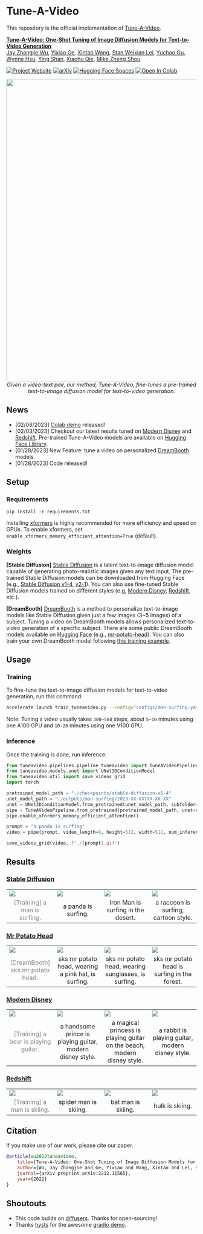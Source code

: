 # Tune-A-Video

This repository is the official implementation of [Tune-A-Video](https://arxiv.org/abs/2212.11565).

**[Tune-A-Video: One-Shot Tuning of Image Diffusion Models for Text-to-Video Generation](https://arxiv.org/abs/2212.11565)**
<br/>
[Jay Zhangjie Wu](https://zhangjiewu.github.io/), 
[Yixiao Ge](https://geyixiao.com/), 
[Xintao Wang](https://xinntao.github.io/), 
[Stan Weixian Lei](), 
[Yuchao Gu](https://ycgu.site/), 
[Wynne Hsu](https://www.comp.nus.edu.sg/~whsu/), 
[Ying Shan](https://scholar.google.com/citations?user=4oXBp9UAAAAJ&hl=en), 
[Xiaohu Qie](https://scholar.google.com/citations?user=mk-F69UAAAAJ&hl=en), 
[Mike Zheng Shou](https://sites.google.com/view/showlab)
<br/>

[![Project Website](https://img.shields.io/badge/Project-Website-orange)](https://tuneavideo.github.io/)
[![arXiv](https://img.shields.io/badge/arXiv-2212.11565-b31b1b.svg)](https://arxiv.org/abs/2212.11565)
[![Hugging Face Spaces](https://img.shields.io/badge/%F0%9F%A4%97%20Hugging%20Face-Spaces-blue)](https://huggingface.co/spaces/Tune-A-Video-library/Tune-A-Video-Training-UI)
[![Open In Colab](https://colab.research.google.com/assets/colab-badge.svg)](https://colab.research.google.com/github/showlab/Tune-A-Video/blob/main/notebooks/Tune-A-Video.ipynb)


<p align="center">
<img src="https://tuneavideo.github.io/static/images/overview.png" width="800px"/>  
<br>
<em>Given a video-text pair, our method, Tune-A-Video, fine-tunes a pre-trained text-to-image diffusion model for text-to-video generation.</em>
</p>

## News
- [02/08/2023] [Colab demo](https://colab.research.google.com/github/showlab/Tune-A-Video/blob/main/notebooks/Tune-A-Video.ipynb) released!
- [02/03/2023] Checkout our latest results tuned on [Modern Disney](https://huggingface.co/nitrosocke/mo-di-diffusion) and [Redshift](https://huggingface.co/nitrosocke/redshift-diffusion). Pre-trained Tune-A-Video models are available on [Hugging Face Library](https://huggingface.co/spaces/Tune-A-Video-library).
- [01/28/2023] New Feature: tune a video on personalized [DreamBooth](https://dreambooth.github.io/) models.
- [01/28/2023] Code released!


## Setup

### Requirements

```shell
pip install -r requirements.txt
```

Installing [xformers](https://github.com/facebookresearch/xformers) is highly recommended for more efficiency and speed on GPUs. 
To enable xformers, set `enable_xformers_memory_efficient_attention=True` (default).

### Weights

**[Stable Diffusion]** [Stable Diffusion](https://arxiv.org/abs/2112.10752) is a latent text-to-image diffusion model capable of generating photo-realistic images given any text input. The pre-trained Stable Diffusion models can be downloaded from Hugging Face (e.g., [Stable Diffusion v1-4](https://huggingface.co/CompVis/stable-diffusion-v1-4), [v2-1](https://huggingface.co/stabilityai/stable-diffusion-2-1)). You can also use fine-tuned Stable Diffusion models trained on different styles (e.g, [Modern Disney](https://huggingface.co/nitrosocke/mo-di-diffusion), [Redshift](https://huggingface.co/nitrosocke/redshift-diffusion), etc.).

**[DreamBooth]** [DreamBooth](https://dreambooth.github.io/) is a method to personalize text-to-image models like Stable Diffusion given just a few images (3~5 images) of a subject. Tuning a video on DreamBooth models allows personalized text-to-video generation of a specific subject. There are some public DreamBooth models available on [Hugging Face](https://huggingface.co/sd-dreambooth-library) (e.g., [mr-potato-head](https://huggingface.co/sd-dreambooth-library/mr-potato-head)). You can also train your own DreamBooth model following [this training example](https://github.com/huggingface/diffusers/tree/main/examples/dreambooth). 


## Usage

### Training

To fine-tune the text-to-image diffusion models for text-to-video generation, run this command:

```bash
accelerate launch train_tuneavideo.py --config="configs/man-surfing.yaml"
```

Note: Tuning a video usually takes `300~500` steps, about `5~10` minutes using one A100 GPU and `10~20` minutes using one V100 GPU.

### Inference

Once the training is done, run inference:

```python
from tuneavideo.pipelines.pipeline_tuneavideo import TuneAVideoPipeline
from tuneavideo.models.unet import UNet3DConditionModel
from tuneavideo.util import save_videos_grid
import torch

pretrained_model_path = "./checkpoints/stable-diffusion-v1-4"
unet_model_path = "./outputs/man-surfing/2023-XX-XXTXX-XX-XX"
unet = UNet3DConditionModel.from_pretrained(unet_model_path, subfolder='unet', torch_dtype=torch.float16).to('cuda')
pipe = TuneAVideoPipeline.from_pretrained(pretrained_model_path, unet=unet, torch_dtype=torch.float16).to("cuda")
pipe.enable_xformers_memory_efficient_attention()

prompt = "a panda is surfing"
video = pipe(prompt, video_length=8, height=512, width=512, num_inference_steps=50, guidance_scale=7.5).videos

save_videos_grid(video, f"./{prompt}.gif")
```

## Results

### [Stable Diffusion](https://huggingface.co/CompVis/stable-diffusion-v1-4)

<table width="100%" align="center">
<tr>
  <td><img src="https://tuneavideo.github.io/static/results/man-surfing/train.gif"></td>
  <td><img src="https://tuneavideo.github.io/static/results/repo/stablediffusion/panda-surfing.gif"></td>
  <td><img src="https://tuneavideo.github.io/static/results/repo/stablediffusion/ironman-desert.gif"></td>              
  <td><img src="https://tuneavideo.github.io/static/results/repo/stablediffusion/raccoon-cartoon.gif"></td>
</tr>
<tr>
  <td width=25% style="text-align:center;color:gray;">[Training] a man is surfing.</td>
  <td width=25% style="text-align:center;">a panda is surfing.</td>
  <td width=25% style="text-align:center;">Iron Man is surfing in the desert.</td>
  <td width=25% style="text-align:center;">a raccoon is surfing, cartoon style.</td>
</tr>
</table>

### [Mr Potato Head](https://huggingface.co/sd-dreambooth-library/mr-potato-head)

<table width="100%" align="center">
<tr>
  <td><img src="https://tuneavideo.github.io/static/results/repo/dreambooth/mr-potato-head.png"></td>
  <td><img src="https://tuneavideo.github.io/static/results/repo/dreambooth/pink-hat.gif"></td>
  <td><img src="https://tuneavideo.github.io/static/results/repo/dreambooth/potato-sunglasses.gif"></td>              
  <td><img src="https://tuneavideo.github.io/static/results/repo/dreambooth/potato-forest.gif"></td>
</tr>
<tr>
  <td width=25% style="text-align:center;color:gray;">[DreamBooth] sks mr potato head.</td>
  <td width=25% style="text-align:center;">sks mr potato head, wearing a pink hat, is surfing.</td>
  <td width=25% style="text-align:center;">sks mr potato head, wearing sunglasses, is surfing.</td>
  <td width=25% style="text-align:center;">sks mr potato head is surfing in the forest.</td>
</tr>
</table>


### [Modern Disney](https://huggingface.co/nitrosocke/mo-di-diffusion)

<table width="100%" align="center">
<tr>
  <td><img src="https://tuneavideo.github.io/static/results/bear-guitar/train.gif"></td>
  <td><img src="https://tuneavideo.github.io/static/results/repo/modern-disney/prince-guitar.gif"></td>
  <td><img src="https://tuneavideo.github.io/static/results/repo/modern-disney/princess-guitar.gif"></td>              
  <td><img src="https://tuneavideo.github.io/static/results/repo/modern-disney/rabbit-guitar.gif"></td>
</tr>
<tr>
  <td width=25% style="text-align:center;color:gray;">[Training] a bear is playing guitar.</td>
  <td width=25% style="text-align:center;">a handsome prince is playing guitar, modern disney style.</td>
  <td width=25% style="text-align:center;">a magical princess is playing guitar on the beach, modern disney style.</td>
  <td width=25% style="text-align:center;">a rabbit is playing guitar, modern disney style.</td>
</tr>
</table>

### [Redshift](https://huggingface.co/nitrosocke/redshift-diffusion)

<table width="100%" align="center">
<tr>
  <td><img src="https://tuneavideo.github.io/static/results/man-skiing/train.gif"></td>
  <td><img src="https://tuneavideo.github.io/static/results/repo/redshift/spiderman-skiing.gif"></td>
  <td><img src="https://tuneavideo.github.io/static/results/repo/redshift/batman-skiing.gif"></td>              
  <td><img src="https://tuneavideo.github.io/static/results/repo/redshift/hulk-skiing.gif"></td>
</tr>
<tr>
  <td width=25% style="text-align:center;color:gray;">[Training] a man is skiing.</td>
  <td width=25% style="text-align:center;">spider man is skiing.</td>
  <td width=25% style="text-align:center;">bat man is skiing.</td>
  <td width=25% style="text-align:center;">hulk is skiing.</td>
</tr>
</table>


## Citation
If you make use of our work, please cite our paper.
```bibtex
@article{wu2022tuneavideo,
    title={Tune-A-Video: One-Shot Tuning of Image Diffusion Models for Text-to-Video Generation},
    author={Wu, Jay Zhangjie and Ge, Yixiao and Wang, Xintao and Lei, Stan Weixian and Gu, Yuchao and Hsu, Wynne and Shan, Ying and Qie, Xiaohu and Shou, Mike Zheng},
    journal={arXiv preprint arXiv:2212.11565},
    year={2022}
}
```

## Shoutouts

- This code builds on [diffusers](https://github.com/huggingface/diffusers). Thanks for open-sourcing!
- Thanks [hysts](https://github.com/hysts) for the awesome [gradio demo](https://huggingface.co/spaces/Tune-A-Video-library/Tune-A-Video-Training-UI).